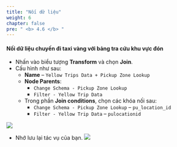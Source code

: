 ```yaml
---
title: "Nối dữ liệu"
weight: 6
chapter: false
pre: " <b> 4.6 </b> "
---
```


#### Nối dữ liệu chuyến đi taxi vàng với bảng tra cứu khu vực đón
- Nhấn vào biểu tượng **Transform** và chọn **Join**.
- Cấu hình như sau:
  - **Name** – `Yellow Trips Data + Pickup Zone Lookup`
  - **Node Parents**:
    - `Change Schema - Pickup Zone Lookup`
    - `Filter - Yellow Trip Data`
  - Trong phần **Join conditions**, chọn các khóa nối sau:
    - `Change Schema - Pickup Zone Lookup` – `pu_location_id`
    - `Filter - Yellow Trip Data` – `pulocationid`

![](../../../images/4.transforming/21.png)

- Nhớ lưu lại tác vụ của bạn.
![](../../../images/4.transforming/22.png)
